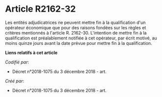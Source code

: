 # Article R2162-32

Les entités adjudicatrices ne peuvent mettre fin à la qualification d'un opérateur économique que pour des raisons fondées
sur les règles et critères mentionnés à l'article R. 2162-30. L'intention de mettre fin à la qualification est préalablement
notifiée à cet opérateur, par écrit motivé, au moins quinze jours avant la date prévue pour mettre fin à la qualification.

**Liens relatifs à cet article**

_Codifié par_:

  - Décret n°2018-1075 du 3 décembre 2018 - art.

_Créé par_:

  - Décret n°2018-1075 du 3 décembre 2018 - art.
